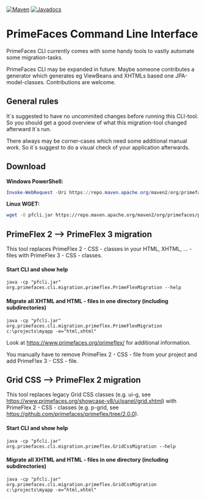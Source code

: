 [![Maven](https://img.shields.io/maven-central/v/org.primefaces/primefaces.svg)](https://repo.maven.apache.org/maven2/org/primefaces/primefaces-cli/)
[![Javadocs](http://javadoc.io/badge/org.primefaces/primefaces-selenium.svg)](http://javadoc.io/doc/org.primefaces/primefaces-cli)

# PrimeFaces Command Line Interface

PrimeFaces CLI currently comes with some handy tools to vastly automate some migration-tasks.

PrimeFaces CLI may be expanded in future. Maybe someone contributes a generator which generates eg ViewBeans and XHTMLs based one JPA-model-classes.
Contributions are welcome.

## General rules

It´s suggested to have no uncommited changes before running this CLI-tool. So you should get a good overview of what this migration-tool changed afterward it´s run.

There always may be corner-cases which need some additional manual work. So it´s suggest to do a visual check of your application afterwards.

## Download

**Windows PowerShell:**

```powershell
Invoke-WebRequest -Uri https://repo.maven.apache.org/maven2/org/primefaces/primefaces-cli/11.0.0/primefaces-cli-11.0.0.jar -OutFile C:\cli\pfcli.jar
```

**Linux WGET:**

```bash
wget -O pfcli.jar https://repo.maven.apache.org/maven2/org/primefaces/primefaces-cli/11.0.0/primefaces-cli-11.0.0.jar
```

## PrimeFlex 2 --> PrimeFlex 3 migration

This tool replaces PrimeFlex 2 - CSS - classes in your HTML, XHTML, ... - files with PrimeFlex 3 - CSS - classes.

#### Start CLI and show help

```shell
java -cp "pfcli.jar" org.primefaces.cli.migration.primeflex.PrimeFlexMigration --help
```

#### Migrate all XHTML and HTML - files in one directory (including subdirectories)

```shell
java -cp "pfcli.jar" org.primefaces.cli.migration.primeflex.PrimeFlexMigration c:\projects\myapp -e="html,xhtml"
```

Look at https://www.primefaces.org/primeflex/ for additional information.

You manually have to remove PrimeFlex 2 - CSS - file from your project and add PrimeFlex 3 - CSS - file.

## Grid CSS --> PrimeFlex 2 migration

This tool replaces legacy Grid CSS classes (e.g. ui-g, see https://www.primefaces.org/showcase-v8/ui/panel/grid.xhtml) with PrimeFlex 2 - CSS - classes (e.g. p-grid, see https://github.com/primefaces/primeflex/tree/2.0.0).

#### Start CLI and show help

```shell
java -cp "pfcli.jar" org.primefaces.cli.migration.primeflex.GridCssMigration --help
```

#### Migrate all XHTML and HTML - files in one directory (including subdirectories)

```shell
java -cp "pfcli.jar" org.primefaces.cli.migration.primeflex.GridCssMigration c:\projects\myapp -e="html,xhtml"
```
